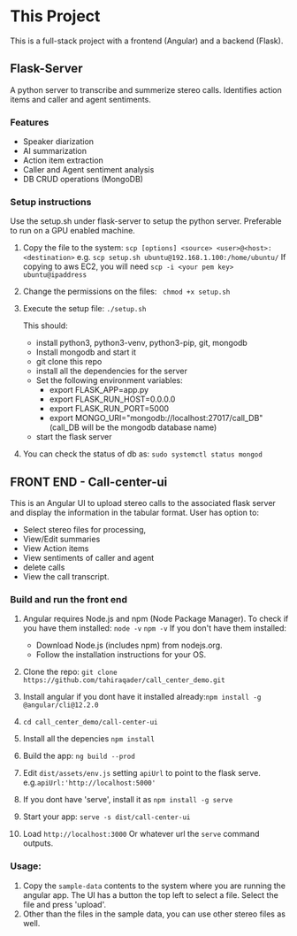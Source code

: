 # This  Project

This is a full-stack project with a frontend (Angular) and a backend (Flask).
## Flask-Server

A python server to transcribe and summerize stereo calls. Identifies action items and caller and agent sentiments.
### Features

- Speaker diarization
- AI summarization
- Action item extraction
- Caller and Agent sentiment analysis
- DB CRUD operations (MongoDB)


### Setup instructions

Use the setup.sh under flask-server to setup the python server. Preferable to run on a GPU enabled machine. 

1. Copy the  file to the system: 
    `scp [options] <source> <user>@<host>:<destination>` e.g. `scp setup.sh ubuntu@192.168.1.100:/home/ubuntu/`
If copying to aws EC2, you will need `scp -i <your pem key> ubuntu@ipaddress`

1. Change the permissions on the files:
    ` chmod +x setup.sh`

1. Execute the setup file:
     `./setup.sh`
 
    This should: 
    - install python3, python3-venv, python3-pip, git, mongodb
    - Install mongodb and start it 
    - git clone this repo
    - install all the dependencies for the server
    - Set the following environment variables:
        - export FLASK_APP=app.py
        - export FLASK_RUN_HOST=0.0.0.0
        - export FLASK_RUN_PORT=5000
        - export MONGO_URI="mongodb://localhost:27017/call_DB" (call_DB will be the mongodb database name)
    - start the flask server
1. You can check the status of db as: `sudo systemctl status mongod`

## FRONT END - Call-center-ui

This is an Angular UI to upload stereo calls to the associated flask server and display the information in the tabular format. User has option to:
- Select stereo files for processing,
- View/Edit summaries
- View Action items
- View sentiments of caller and agent
- delete calls
- View the call transcript.

### Build and run the front end

1. Angular requires Node.js and npm (Node Package Manager). To check if you have them installed: 
    `node -v`
    `npm -v`
    If you don't have them installed:

    - Download Node.js (includes npm) from nodejs.org.
    - Follow the installation instructions for your OS.

2. Clone the repo: `git clone https://github.com/tahiraqader/call_center_demo.git`
3. Install angular if you dont have it installed already:`npm install -g @angular/cli@12.2.0`
1. `cd call_center_demo/call-center-ui`
1. Install all the depencies `npm install`
4. Build the app: `ng build --prod`
5. Edit `dist/assets/env.js` setting  `apiUrl` to point to the flask serve. e.g.`apiUrl:'http://localhost:5000'`
6. If you dont have 'serve', install it as `npm install -g serve`
7. Start your app: `serve -s dist/call-center-ui`
8. Load `http://localhost:3000` Or whatever url the `serve` command outputs.

### Usage:
1. Copy the `sample-data`  contents to the system where you are running the angular app. The UI has a button the top left to select a file. Select the file and press 'upload'.
2. Other than the files in the sample data, you can use other stereo files as well.
